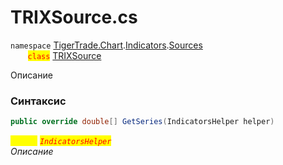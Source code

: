 
# TRIXSource.cs
`namespace` [TigerTrade.Chart](../../../../../TigerTrade.Chart.md).[Indicators](../../../../../TigerTrade.Chart/Indicators.md).[Sources](../../../../../TigerTrade.Chart/Indicators/Sources.md)  
&nbsp;&nbsp;&nbsp;&nbsp;&nbsp;&nbsp;&nbsp;<mark style="color:red;">`class`</mark> [TRIXSource](../../TRIXSource.cs.md)

Описание

### Синтаксис
```csharp
public override double[] GetSeries(IndicatorsHelper helper)
```

<mark style="color:yellow;">`helper`</mark> <mark style="color:red;">*`IndicatorsHelper`*</mark>  
 *Описание*  
  

                    
                    